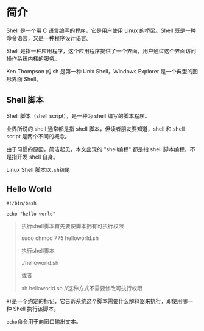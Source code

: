# 简介

Shell 是一个用 C 语言编写的程序，它是用户使用 Linux 的桥梁。Shell 既是一种命令语言，又是一种程序设计语言。

Shell 是指一种应用程序，这个应用程序提供了一个界面，用户通过这个界面访问操作系统内核的服务。

Ken Thompson 的 sh 是第一种 Unix Shell，Windows Explorer 是一个典型的图形界面 Shell。

## Shell 脚本

Shell 脚本（shell script），是一种为 shell 编写的脚本程序。

业界所说的 shell 通常都是指 shell 脚本，但读者朋友要知道，shell 和 shell script 是两个不同的概念。

由于习惯的原因，简洁起见，本文出现的 "shell编程" 都是指 shell 脚本编程，不是指开发 shell 自身。

Linux Shell 脚本以`.sh`结尾

## Hello World

```shell
#!/bin/bash

echo "hello world"
```

> 执行shell脚本首先要使脚本拥有可执行权限
>
> sudo chmod 775 helloworld.sh
>
> 执行shell脚本
>
>  ./helloworld.sh
>
> 或者
>
> sh helloworld.sh //这种方式不需要修改可执行权限

`#!`是一个约定的标记，它告诉系统这个脚本需要什么解释器来执行，即使用哪一种 Shell 执行该脚本。

`echo`命令用于向窗口输出文本。